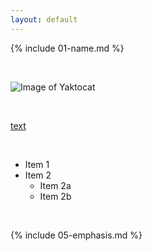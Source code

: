 ```yaml
---
layout: default
---
```


{% include 01-name.md %}

<br>

![Image of Yaktocat](https://octodex.github.com/images/yaktocat.png)


<br>

[text](https://example.com)


<br>

* Item 1
* Item 2
  * Item 2a
  * Item 2b

<br>

{% include 05-emphasis.md %}
